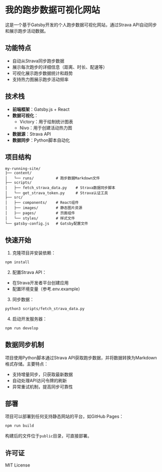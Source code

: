 # 我的跑步数据可视化网站

这是一个基于Gatsby开发的个人跑步数据可视化网站，通过Strava API自动同步和展示跑步活动数据。

## 功能特点

- 自动从Strava同步跑步数据
- 展示每次跑步的详细信息（距离、时长、配速等）
- 可视化展示跑步数据统计和趋势
- 支持热力图展示跑步活动频率

## 技术栈

- **前端框架**：Gatsby.js + React
- **数据可视化**：
  - Victory：用于绘制统计图表
  - Nivo：用于创建活动热力图
- **数据源**：Strava API
- **数据同步**：Python脚本自动化

## 项目结构

```
my-running-site/
├── content/
│   └── runs/          # 跑步数据Markdown文件
├── scripts/
│   ├── fetch_strava_data.py    # Strava数据同步脚本
│   └── get_strava_token.py     # Strava认证工具
├── src/
│   ├── components/    # React组件
│   ├── images/        # 静态图片资源
│   ├── pages/         # 页面组件
│   └── styles/        # 样式文件
└── gatsby-config.js   # Gatsby配置文件
```

## 快速开始

1. 克隆项目并安装依赖：
```bash
npm install
```

2. 配置Strava API：
- 在Strava开发者平台创建应用
- 配置环境变量（参考.env.example）

3. 同步数据：
```bash
python3 scripts/fetch_strava_data.py
```

4. 启动开发服务器：
```bash
npm run develop
```

## 数据同步机制

项目使用Python脚本通过Strava API获取跑步数据，并将数据转换为Markdown格式存储。主要特点：

- 支持增量同步，只获取最新数据
- 自动处理API访问令牌的刷新
- 异常重试机制，提高同步可靠性

## 部署

项目可以部署到任何支持静态网站的平台，如GitHub Pages：

```bash
npm run build
```

构建后的文件位于`public`目录，可直接部署。

## 许可证

MIT License